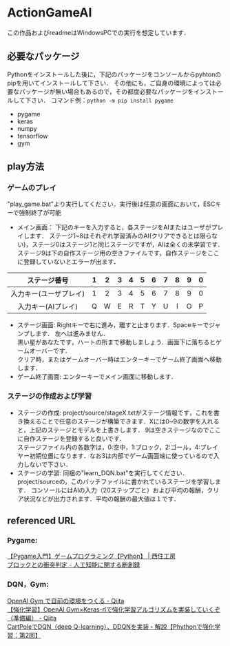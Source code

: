 # ActionGameAI
この作品およびreadmeはWindowsPCでの実行を想定しています．

## 必要なパッケージ
Pythonをインストールした後に，下記のパッケージをコンソールからpyhtonのpipを用いてインストールして下さい．
その他にも，ご自身の環境によっては必要なパッケージが無い場合もあるので，その都度必要なパッケージをインストールして下さい．
コマンド例：`python -m pip install pygame`
* pygame
* keras
* numpy
* tensorflow
* gym


## play方法
### ゲームのプレイ
"play_game.bat"より実行してください．実行後は任意の画面において，ESCキーで強制終了が可能
* メイン画面： 下記のキーを入力すると，各ステージをAIまたはユーザがプレイします．
ステージ1~8はそれぞれ学習済みのAI(クリアできるとは限らない)，ステージ0はステージ1と同じステージですが，AIは全くの未学習です．
ステージ9は下の自作ステージ用の空きファイルです，自作ステージをここに登録していないとエラーが出ます．

|ステージ番号|1|2|3|4|5|6|7|8|9|0|
|:----:|:----:|:----:|:----:|:----:|:----:|:----:|:----:|:----:|:----:|:----:|
|入力キー(ユーザプレイ)|1|2|3|4|5|6|7|8|9|0|
|入力キー(AIプレイ)|Q|W|E|R|T|Y|U|I|O|P|

* ステージ画面: Rightキーで右に進み，離すと止まります．Spaceキーでジャンプします． 左へは進みません．<br>黒い星があなたです，ハートの所まで移動しましょう．画面下に落ちるとゲームオーバーです．<br>クリア時，またはゲームオーバー時はエンターキーでゲーム終了画面へ移動します．
* ゲーム終了画面: エンターキーでメイン画面に移動します．

### ステージの作成および学習
* ステージの作成: project/source/stageX.txtがステージ情報です，これを書き換えることで任意のステージが構築できます．Xには0~9の数字を入れると，上記のステージとモデルを上書きします．
9は空きステージなのでここに自作ステージを登録すると良いです．<br>
ステージファイル内の各数字は，0:空中，1:ブロック，2:ゴール，4:プレイヤー初期位置になります．なお3は内部でゲーム画面端に使っているので入力しないで下さい．
* ステージの学習: 同梱の"learn_DQN.bat"を実行してください．
project/sourceの，このバッチファイルに書かれているステージを学習します．
コンソールにはAIの入力（20ステップごと）および平均の報酬，クリア状況などが出力されます．平均の報酬の最大値は１です．


## referenced URL
### Pygame:
[【Pygame入門】ゲームプログラミング【Python】 | 西住工房](https://algorithm.joho.info/programming/python/pygame/)<br>
[ブロックとの衝突判定 - 人工知能に関する断創録](http://aidiary.hatenablog.com/entry/20081129/1281614716)

### DQN，Gym:
[OpenAI Gym で自前の環境をつくる - Qiita](https://qiita.com/ohtaman/items/edcb3b0a2ff9d48a7def)<br>
[【強化学習】OpenAI Gym×Keras-rlで強化学習アルゴリズムを実装していくぞ（準備編） - Qiita](https://qiita.com/pocokhc/items/a8120b0abd5941dd7a9f)<br>
[CartPoleでDQN（deep Q-learning）、DDQNを実装・解説【Phythonで強化学習：第2回】](http://neuro-educator.com/rl2/)